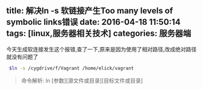 title: 解决ln -s 软链接产生Too many levels of symbolic links错误
date: 2016-04-18 11:50:14
tags: [linux,服务器相关技术]
categories: 服务器端
---

今天生成软连接发生这个报错,查了一下,原来是因为使用了相对路径,改成绝对路径就没有问题了
```bash
 $ln -s /cygdrive/f/Vagrant /home/elick/vagrant
```

>命令解析:
ln [参数][源文件或目录][目标文件或目录]